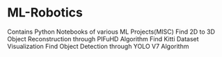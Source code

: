 # ML-Robotics

Contains Python Notebooks of various ML Projects(MISC)
Find 2D to 3D Object Reconstruction through PIFuHD Algorithm
Find Kitti Dataset Visualization
Find Object Detection through YOLO V7 Algorithm

